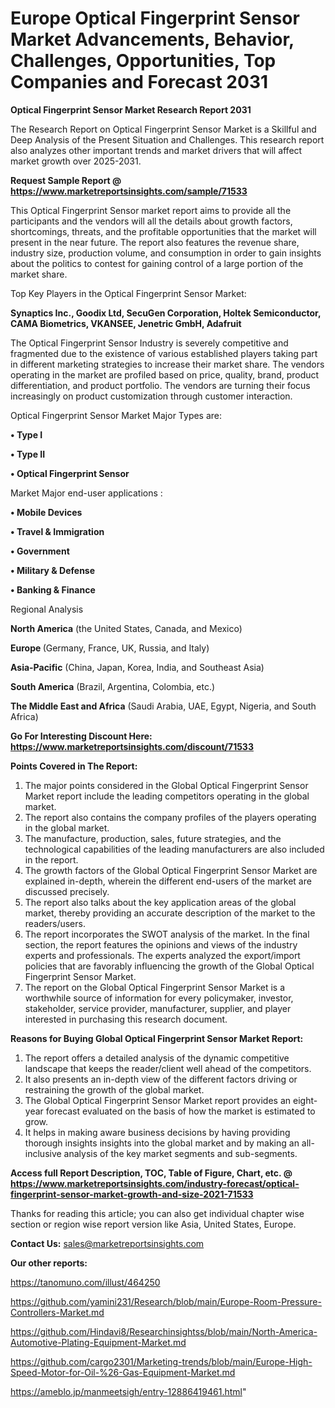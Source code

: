 # Europe Optical Fingerprint Sensor Market Advancements, Behavior, Challenges, Opportunities, Top Companies and Forecast 2031

<strong>Optical Fingerprint Sensor Market Research Report 2031</strong>

The Research Report on Optical Fingerprint Sensor Market is a Skillful and Deep Analysis of the Present Situation and Challenges. This research report also analyzes other important trends and market drivers that will affect market growth over 2025-2031.

<strong>Request Sample Report @ <a href=https://www.marketreportsinsights.com/sample/71533>https://www.marketreportsinsights.com/sample/71533</a></strong>

This Optical Fingerprint Sensor market report aims to provide all the participants and the vendors will all the details about growth factors, shortcomings, threats, and the profitable opportunities that the market will present in the near future. The report also features the revenue share, industry size, production volume, and consumption in order to gain insights about the politics to contest for gaining control of a large portion of the market share.

Top Key Players in the Optical Fingerprint Sensor Market:

<strong>Synaptics Inc., Goodix Ltd, SecuGen Corporation, Holtek Semiconductor, CAMA Biometrics, VKANSEE, Jenetric GmbH, Adafruit</strong>

The Optical Fingerprint Sensor Industry is severely competitive and fragmented due to the existence of various established players taking part in different marketing strategies to increase their market share. The vendors operating in the market are profiled based on price, quality, brand, product differentiation, and product portfolio. The vendors are turning their focus increasingly on product customization through customer interaction.

Optical Fingerprint Sensor Market Major Types are:

<strong>• Type I

• Type II

• Optical Fingerprint Sensor</strong>

Market Major end-user applications :

<strong>• Mobile Devices

• Travel & Immigration

• Government

• Military & Defense

• Banking & Finance</strong>

Regional Analysis

</u><strong><b>North America</b></strong> (the United States, Canada, and Mexico)

<strong><b>Europe </b></strong>(Germany, France, UK, Russia, and Italy)

<strong><b>Asia-Pacific</b></strong> (China, Japan, Korea, India, and Southeast Asia)

<strong><b>South America</b></strong> (Brazil, Argentina, Colombia, etc.)

<strong><b>The Middle East and Africa</b></strong> (Saudi Arabia, UAE, Egypt, Nigeria, and South Africa)

<strong>Go For Interesting Discount Here: <a href=https://www.marketreportsinsights.com/discount/71533>https://www.marketreportsinsights.com/discount/71533</a></strong>

<strong>Points Covered in The Report:</strong>
<ol>
  <li>The major points considered in the Global Optical Fingerprint Sensor Market report include the leading competitors operating in the global market.</li>
  <li>The report also contains the company profiles of the players operating in the global market.</li>
  <li>The manufacture, production, sales, future strategies, and the technological capabilities of the leading manufacturers are also included in the report.</li>
  <li>The growth factors of the Global Optical Fingerprint Sensor Market are explained in-depth, wherein the different end-users of the market are discussed precisely.</li>
  <li>The report also talks about the key application areas of the global market, thereby providing an accurate description of the market to the readers/users.</li>
  <li>The report incorporates the SWOT analysis of the market. In the final section, the report features the opinions and views of the industry experts and professionals. The experts analyzed the export/import policies that are favorably influencing the growth of the Global Optical Fingerprint Sensor Market.</li>
  <li>The report on the Global Optical Fingerprint Sensor Market is a worthwhile source of information for every policymaker, investor, stakeholder, service provider, manufacturer, supplier, and player interested in purchasing this research document.</li>
</ol>
<strong>Reasons for Buying Global Optical Fingerprint Sensor Market Report:</strong>

<ol>
  <li>The report offers a detailed analysis of the dynamic competitive landscape that keeps the reader/client well ahead of the competitors.</li>
  <li>It also presents an in-depth view of the different factors driving or restraining the growth of the global market.</li>
  <li>The Global Optical Fingerprint Sensor Market report provides an eight-year forecast evaluated on the basis of how the market is estimated to grow.</li>
  <li>It helps in making aware business decisions by having providing thorough insights insights into the global market and by making an all-inclusive analysis of the key market segments and sub-segments.</li>
</ol>
<strong>Access full Report Description, TOC, Table of Figure, Chart, etc. @ <a href=https://www.marketreportsinsights.com/industry-forecast/optical-fingerprint-sensor-market-growth-and-size-2021-71533>https://www.marketreportsinsights.com/industry-forecast/optical-fingerprint-sensor-market-growth-and-size-2021-71533</a></strong>


Thanks for reading this article; you can also get individual chapter wise section or region wise report version like Asia, United States, Europe.

<strong>Contact Us:</strong>
sales@marketreportsinsights.com

<strong>Our other reports:</strong>

<a href=https://tanomuno.com/illust/464250>https://tanomuno.com/illust/464250</a>

<a href=https://github.com/yamini231/Research/blob/main/Europe-Room-Pressure-Controllers-Market.md>https://github.com/yamini231/Research/blob/main/Europe-Room-Pressure-Controllers-Market.md</a>

<a href=https://github.com/Hindavi8/Researchinsightss/blob/main/North-America-Automotive-Plating-Equipment-Market.md>https://github.com/Hindavi8/Researchinsightss/blob/main/North-America-Automotive-Plating-Equipment-Market.md</a>

<a href=https://github.com/cargo2301/Marketing-trends/blob/main/Europe-High-Speed-Motor-for-Oil-%26-Gas-Equipment-Market.md>https://github.com/cargo2301/Marketing-trends/blob/main/Europe-High-Speed-Motor-for-Oil-%26-Gas-Equipment-Market.md</a>

<a href=https://ameblo.jp/manmeetsigh/entry-12886419461.html>https://ameblo.jp/manmeetsigh/entry-12886419461.html</a>"
